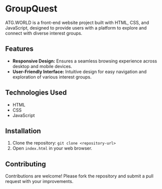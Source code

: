 # GroupQuest

ATG.WORLD is a front-end website project built with HTML, CSS, and JavaScript, designed to provide users with a platform to explore and connect with diverse interest groups.

## Features

- **Responsive Design:** Ensures a seamless browsing experience across desktop and mobile devices.
- **User-Friendly Interface:** Intuitive design for easy navigation and exploration of various interest groups.

## Technologies Used

- HTML
- CSS
- JavaScript

## Installation

1. Clone the repository: `git clone <repository-url>`
2. Open `index.html` in your web browser.

## Contributing

Contributions are welcome! Please fork the repository and submit a pull request with your improvements.

